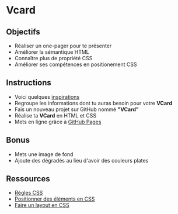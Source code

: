 # Vcard

## Objectifs

- Réaliser un one-pager pour te présenter
- Améliorer la sémantique HTML
- Connaître plus de propriété CSS
- Améliorer ses compétences en positionement CSS

## Instructions 

- Voici quelques [inspirations](https://www.google.be/search?q=vcard&espv=2&source=lnms&tbm=isch&sa=X&ved=0ahUKEwjIqtvku6zTAhVmIJoKHQDZD4wQ_AUIBigB&biw=1250&bih=703#tbm=isch&q=vcard+template)
- Regroupe les informations dont tu auras besoin pour votre **VCard**
- Fais un nouveau projet sur GitHub nommé **"VCard"**
- Réalise ta **VCard** en HTML et CSS
- Mets en ligne grâce à [GitHub Pages](https://help.github.com/articles/configuring-a-publishing-source-for-github-pages/)

## Bonus

- Mets une image de fond
- Ajoute des dégradés au lieu d'avoir des couleurs plates

## Ressources 

- [Règles CSS](https://www.w3schools.com/css/default.asp)
- [Positionner des éléments en CSS](https://apprendre-html.3wa.fr/css-positionnement)
- [Faire un layout en CSS](https://apprendre-html.3wa.fr/css-positionnement/layout-css)

